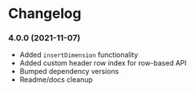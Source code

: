 # Changelog

### 4.0.0 (2021-11-07)

- Added `insertDimension` functionality
- Added custom header row index for row-based API
- Bumped dependency versions
- Readme/docs cleanup